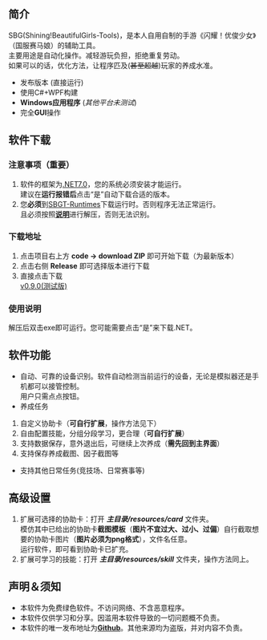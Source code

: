 ## 简介
SBG(Shining!BeautifulGirls-Tools)，是本人自用自制的手游《闪耀！优俊少女》（国服赛马娘）的辅助工具。  
主要用途是自动化操作。减轻游玩负担，拒绝重复劳动。  
如果可以的话，优化方法，让程序匹及(~~甚至超越~~)玩家的养成水准。  

- 发布版本 (直接运行)
- 使用C#+WPF构建
- **Windows应用程序** (*其他平台未测试*)
- 完全**GUI**操作


## 软件下载
### 注意事项（重要）
1. 软件的框架为[.NET7.0](https://dotnet.microsoft.com/zh-cn/download/dotnet/7.0)，您的系统必须安装才能运行。  
建议在**运行报错后**点击“是”自动下载合适的版本。
2. 您**必须**到[SBGT-Runtimes](https://github.com/Miltomo/SBGT-Runtimes)下载运行时。否则程序无法正常运行。  
且必须按照[**说明**](https://github.com/Miltomo/SBGT-Release/blob/main/runtimes/%E9%87%8D%E8%A6%81.md)进行解压，否则无法识别。

### 下载地址
1. 点击项目右上方 **code -> download ZIP** 即可开始下载（为最新版本）
2. 点击右侧 **Release** 即可选择版本进行下载
3. 直接点击下载  
[v0.9.0(测试版)]()

### 使用说明
解压后双击exe即可运行。您可能需要点击“是”来下载.NET。

## 软件功能
- 自动、可靠的设备识别。软件自动检测当前运行的设备，无论是模拟器还是手机都可以接管控制。  
用户只需点点按钮。
- 养成任务
1. 自定义协助卡（**可自行扩展**，操作方法见下）
2. 自由配置技能，分组分段学习，更合理（**可自行扩展**）
3. 支持数据保存，意外退出后，可继续上次养成（**需先回到主界面**）
4. 支持保存养成截图、因子截图等
- 支持其他日常任务(竞技场、日常赛事等)


## 高级设置
1. 扩展可选择的协助卡：打开 ***主目录/resources/card*** 文件夹。  
模仿其中已给出的协助卡**截图模板**（**图片不宜过大、过小、过偏**）自行截取想要的协助卡图片（**图片必须为png格式**），文件名任意。  
运行软件，即可看到协助卡已扩充。
2. 扩展可学习的技能：打开 ***主目录/resources/skill*** 文件夹，操作方法同上。

## 声明＆须知
- 本软件为免费绿色软件。不访问网络、不含恶意程序。
- 本软件仅供学习和分享。因滥用本软件导致的一切问题概不负责。
- 本软件的唯一发布地址为[**Github**](https://github.com/Miltomo/SBG-Release)。其他来源均为盗版，并对内容不负责。
